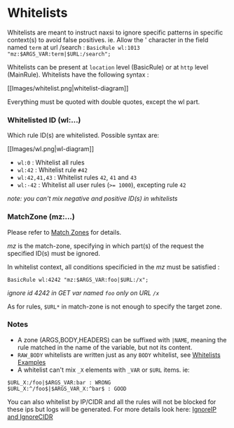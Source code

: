 # Whitelists

Whitelists are meant to instruct naxsi to ignore specific patterns in specific context(s) to avoid false positives.
ie. Allow the ' character in the field named `term` at url /search :
`BasicRule wl:1013 "mz:$ARGS_VAR:term|$URL:/search";`

Whitelists can be present at `location` level (BasicRule) or at `http` level (MainRule). 
Whitelists have the following syntax :

[[Images/whitelist.png|whitelist-diagram]]

Everything must be quoted with double quotes, except the wl part.

### Whitelisted ID (wl:...)

Which rule ID(s) are whitelisted. Possible syntax are:

[[Images/wl.png|wl-diagram]]

* `wl:0` : Whitelist all rules
* `wl:42` : Whitelist rule `#42`
* `wl:42,41,43` : Whitelist rules `42`, `41` and `43`
* `wl:-42` : Whitelist all user rules (`>= 1000`), excepting rule `42`

_note: you can't mix negative and positive ID(s) in whitelists_

### MatchZone (mz:...)

Please refer to [Match Zones](matchzones-bnf) for details.

*mz* is the match-zone, specifying in which part(s) of the request the specified ID(s) must be ignored.

In whitelist context, all conditions specificied in the *mz* must be satisfied :

```
BasicRule wl:4242 "mz:$ARGS_VAR:foo|$URL:/x";
```
_ignore id 4242 in GET var named `foo` only on URL `/x`_

As for rules, `$URL*` in match-zone is not enough to specify the target zone.


### Notes

- A zone (ARGS,BODY,HEADERS) can be suffixed with `|NAME`, meaning the rule matched in the name of the variable, but not its content.
- `RAW_BODY` whitelists are written just as any `BODY` whitelist, see [Whitelists Examples](whitelists-examples)
- A whitelist can't mix `_X` elements with `_VAR` or `$URL` items. ie:

```
$URL_X:/foo|$ARGS_VAR:bar : WRONG
$URL_X:^/foo$|$ARGS_VAR_X:^bar$ : GOOD
```

You can also whitelist by IP/CIDR and all the rules will not be blocked for these ips but logs will be generated.
For more details look here: [IgnoreIP and IgnoreCIDR](IgnoreIP-and-IgnoreCIDR)